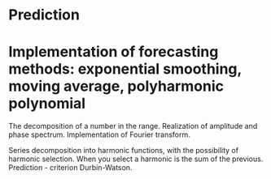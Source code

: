 # Prediction

# Implementation of forecasting methods: exponential smoothing, moving average, polyharmonic polynomial

The decomposition of a number in the range.
Realization of amplitude and phase spectrum.
Implementation of Fourier transform.

Series decomposition into harmonic functions, with the possibility of harmonic selection.
When you select a harmonic is the sum of the previous.
Prediction - criterion Durbin-Watson.
